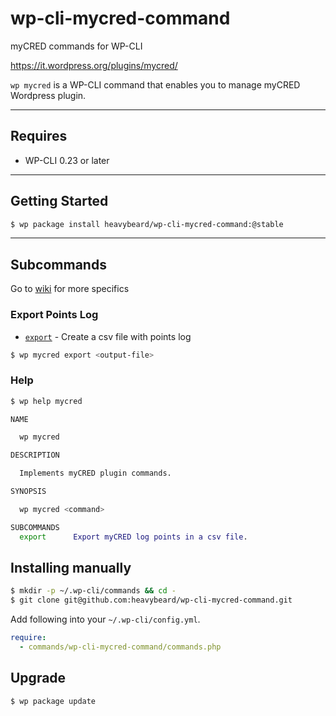 # wp-cli-mycred-command

myCRED commands for WP-CLI

https://it.wordpress.org/plugins/mycred/

`wp mycred` is a WP-CLI command that enables you to manage myCRED Wordpress plugin.

---

## Requires

* WP-CLI 0.23 or later

---

## Getting Started

```bash
$ wp package install heavybeard/wp-cli-mycred-command:@stable
```

---


## Subcommands

Go to [wiki](https://github.com/heavybeard/wp-cli-mycred-command/wiki) for more specifics

### Export Points Log

* [`export`](https://github.com/heavybeard/wp-cli-mycred-command/wiki) - Create a csv file with points log

```bash
$ wp mycred export <output-file>
```

### Help

```bash
$ wp help mycred

NAME

  wp mycred

DESCRIPTION

  Implements myCRED plugin commands.

SYNOPSIS

  wp mycred <command>

SUBCOMMANDS
  export      Export myCRED log points in a csv file.
```

## Installing manually

```bash
$ mkdir -p ~/.wp-cli/commands && cd -
$ git clone git@github.com:heavybeard/wp-cli-mycred-command.git
```

Add following into your `~/.wp-cli/config.yml`.

```yaml
require:
  - commands/wp-cli-mycred-command/commands.php
```

## Upgrade

```
$ wp package update
```
